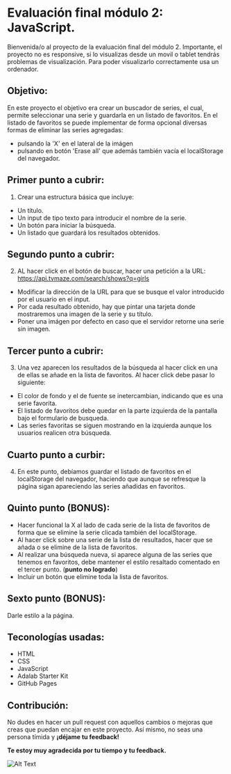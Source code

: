 # Evaluación final módulo 2: JavaScript.

Bienvenida/o al proyecto de la evaluación final del módulo 2.
Importante, el proyecto no es responsive, si lo visualizas desde un movil o tablet tendrás problemas de visualización.
Para poder visualizarlo correctamente usa un ordenador. 

## Objetivo:

En este proyecto el objetivo era crear un buscador de series, el cual, permite seleccionar una serie y guardarla en un listado de favoritos.
En el listado de favoritos se puede implementar de forma opcional diversas formas de eliminar las series agregadas:

- pulsando la 'X' en el lateral de la imágen
- pulsando en botón 'Erase all' que además también vacía el localStorage del navegador.

## Primer punto a cubrir:

1. Crear una estructura básica que incluye:

- Un título.
- Un input de tipo texto para introducir el nombre de la serie.
- Un botón para iniciar la búsqueda.
- Un listado que guardará los resultados obtenidos.

## Segundo punto a cubrir:

2. AL hacer click en el botón de buscar, hacer una petición a la URL: https://api.tvmaze.com/search/shows?q=girls

- Modificar la dirección de la URL para que se busque el valor introducido por el usuario en el input.
- Por cada resultado obtenido, hay que pintar una tarjeta donde mostraremos una imagen de la serie y su título.
- Poner una imágen por defecto en caso que el servidor retorne una serie sin imagen.

## Tercer punto a cubrir:

3. Una vez aparecen los resultados de la búsqueda al hacer click en una de ellas se añade en la lista de favoritos. Al hacer click debe pasar lo siguiente:

- El color de fondo y el de fuente se inetercambian, indicando que es una serie favorita.
- El listado de favoritos debe quedar en la parte izquierda de la pantalla bajo el formulario de busqueda.
- Las series favoritas se siguen mostrando en la izquierda aunque los usuarios realicen otra búsqueda.

## Cuarto punto a curbir:

4. En este punto, debíamos guardar el listado de favoritos en el localStorage del navegador, haciendo que aunque se refresque la página sigan apareciendo las series añadidas en favoritos.

## Quinto punto (BONUS):

- Hacer funcional la X al lado de cada serie de la lista de favoritos de forma que se elimine la serie clicada también del localStorage. 
- Al hacer click sobre una serie de la lista de resultados, hacer que se añada o se elimine de la lista de favoritos.
- Al realizar una búsqueda nueva, si aparece alguna de las series que tenemos en favoritos, debe mantener el estilo resaltado comentado en el tercer punto. (**punto no logrado**)
- Incluir un botón que elimine toda la lista de favoritos.

## Sexto punto (BONUS):

Darle estilo a la página.

## Teconologías usadas:

- HTML
- CSS
- JavaScript
- Adalab Starter Kit
- GitHub Pages

## Contribución:

No dudes en hacer un pull request con aquellos cambios o mejoras que creas que puedan encajar en este proyecto.
Así mismo, no seas una persona tímida y **¡déjame tu feedback!**

**Te estoy muy agradecida por tu tiempo y tu feedback.**

![Alt Text](https://media.giphy.com/media/cPRerhEQe5I0RTspX3/giphy.gif)
